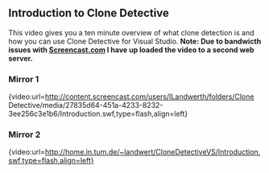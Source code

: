 ## Introduction to Clone Detective
This video gives you a ten minute overview of what clone detection is and how you can use Clone Detective for Visual Studio.
**Note: Due to bandwicth issues with [Screencast.com](http://www.screencast.com) I have up loaded the video to a second web server.**
### Mirror 1
{video:url=http://content.screencast.com/users/ILandwerth/folders/Clone Detective/media/27835d64-451a-4233-8232-3ee256c3e1b6/Introduction.swf,type=flash,align=left}
### Mirror 2
{video:url=http://home.in.tum.de/~landwert/CloneDetectiveVS/Introduction.swf,type=flash,align=left}